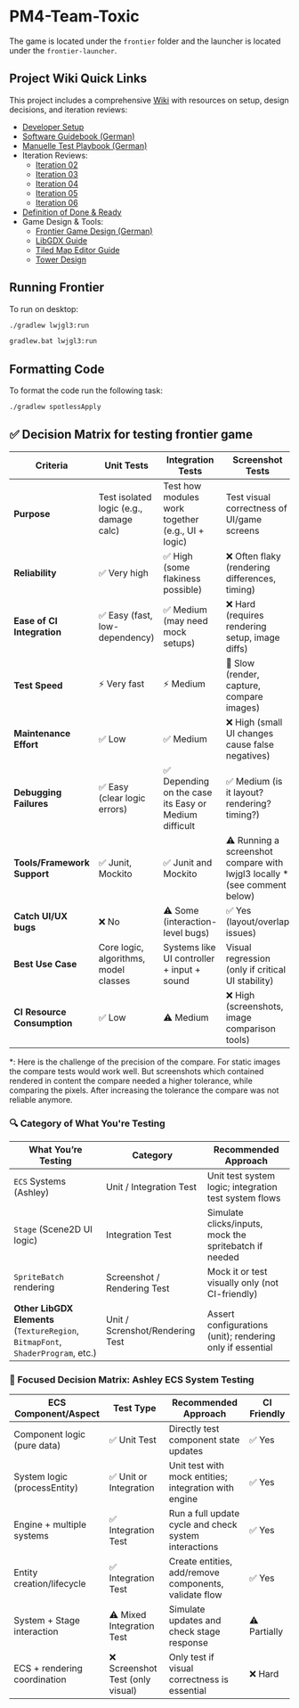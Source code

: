 # PM4-Team-Toxic

The game is located under the `frontier` folder and the launcher is located under the `frontier-launcher`.

## Project Wiki Quick Links

This project includes a comprehensive [Wiki](https://github.com/ZHAW-Team-Toxic/PM4-Team-Toxic/wiki) with resources on setup, design decisions, and iteration reviews:

- [Developer Setup](https://github.com/ZHAW-Team-Toxic/PM4-Team-Toxic/wiki/Developer-setup-up)
- [Software Guidebook (German)](https://github.com/ZHAW-Team-Toxic/PM4-Team-Toxic/wiki/00:-Software-Guidebook)
- [Manuelle Test Playbook (German)](https://github.com/ZHAW-Team-Toxic/PM4-Team-Toxic/wiki/Manuelle-Test-Playbook)
- Iteration Reviews:
  - [Iteration 02](https://github.com/ZHAW-Team-Toxic/PM4-Team-Toxic/wiki/02:-Iteration-Review)
  - [Iteration 03](https://github.com/ZHAW-Team-Toxic/PM4-Team-Toxic/wiki/03:-Iteration-Review)
  - [Iteration 04](https://github.com/ZHAW-Team-Toxic/PM4-Team-Toxic/wiki/04:-Iteration-Review)
  - [Iteration 05](https://github.com/ZHAW-Team-Toxic/PM4-Team-Toxic/wiki/05:-Iteration-Review)
  - [Iteration 06](https://github.com/ZHAW-Team-Toxic/PM4-Team-Toxic/wiki/06:-Iteration-Review)
- [Definition of Done & Ready](https://github.com/ZHAW-Team-Toxic/PM4-Team-Toxic/wiki/DoD-&-DoR)
- Game Design & Tools:
  - [Frontier Game Design (German)](https://github.com/ZHAW-Team-Toxic/PM4-Team-Toxic/wiki/Frontier-Gamedesign-Definition%E2%80%90Sheet)
  - [LibGDX Guide](https://github.com/ZHAW-Team-Toxic/PM4-Team-Toxic/wiki/Libgdx-Guide)
  - [Tiled Map Editor Guide](https://github.com/ZHAW-Team-Toxic/PM4-Team-Toxic/wiki/Map%E2%80%90editor-Tiled)
  - [Tower Design](https://github.com/ZHAW-Team-Toxic/PM4-Team-Toxic/wiki/Tower-Design)

## Running Frontier

To run on desktop:

```sh
./gradlew lwjgl3:run
```


```bat
gradlew.bat lwjgl3:run
```

## Formatting Code

To format the code run the following task:
```sh
./gradlew spotlessApply
```


## ✅ Decision Matrix for testing frontier game

| **Criteria**                       | **Unit Tests**                              | **Integration Tests**                              | **Screenshot Tests**                               |
|-----------------------------------|---------------------------------------------|----------------------------------------------------|----------------------------------------------------|
| **Purpose**                       | Test isolated logic (e.g., damage calc)     | Test how modules work together (e.g., UI + logic)  | Test visual correctness of UI/game screens         |
| **Reliability**                   | ✅ Very high                                | ✅ High (some flakiness possible)                  | ❌ Often flaky (rendering differences, timing)     |
| **Ease of CI Integration**        | ✅ Easy (fast, low-dependency)              | ✅ Medium (may need mock setups)                   | ❌ Hard (requires rendering setup, image diffs)    |
| **Test Speed**                    | ⚡ Very fast                                 | ⚡ Medium                                           | 🐢 Slow (render, capture, compare images)          |
| **Maintenance Effort**           | ✅ Low                                      | ✅ Medium                                           | ❌ High (small UI changes cause false negatives)   |
| **Debugging Failures**            | ✅ Easy (clear logic errors)                | ✅ Depending on the case its Easy or Medium difficult | ✅ Medium (is it layout? rendering? timing?)         |
| **Tools/Framework Support**      | ✅ Junit, Mockito                           | ✅ Junit and Mockito                                | ⚠ Running a screenshot compare with lwjgl3 locally * (see comment below) |
| **Catch UI/UX bugs**             | ❌ No                                       | ⚠ Some (interaction-level bugs)                    | ✅ Yes (layout/overlap issues)                     |
| **Best Use Case**                | Core logic, algorithms, model classes       | Systems like UI controller + input + sound         | Visual regression (only if critical UI stability) |
| **CI Resource Consumption**      | ✅ Low                                       | ⚠ Medium                                           | ❌ High (screenshots, image comparison tools)      |

*: Here is the challenge of the precision of the compare. For static images the compare tests would work well. But screenshots which contained rendered in content the compare needed a higher tolerance, while comparing the pixels. After increasing the tolerance the compare was not reliable anymore.

### 🔍 Category of What You're Testing

| **What You’re Testing**         | Category                        | Recommended Approach                                 |
|-------------------------------|----------------------------------|-------------------------------------------------------|
| `ECS` Systems (Ashley)         | Unit / Integration Test         | Unit test system logic; integration test system flows |
| `Stage` (Scene2D UI logic)     | Integration Test                | Simulate clicks/inputs, mock the spritebatch if needed|
| `SpriteBatch` rendering        | Screenshot / Rendering Test     | Mock it or test visually only (not CI-friendly)       |
| **Other LibGDX Elements** (`TextureRegion`, `BitmapFont`, `ShaderProgram`, etc.) | Unit / Screnshot/Rendering Test | Assert configurations (unit); rendering only if essential | ⚠ Depends on element |

### 🧠 Focused Decision Matrix: Ashley ECS System Testing

| **ECS Component/Aspect**       | **Test Type**            | **Recommended Approach**                             | **CI Friendly** |
|-------------------------------|--------------------------|------------------------------------------------------|------------------|
| Component logic (pure data)   | ✅ Unit Test              | Directly test component state updates                | ✅ Yes            |
| System logic (processEntity)  | ✅ Unit or Integration    | Unit test with mock entities; integration with engine| ✅ Yes            |
| Engine + multiple systems     | ✅ Integration Test       | Run a full update cycle and check system interactions| ✅ Yes            |
| Entity creation/lifecycle     | ✅ Integration Test       | Create entities, add/remove components, validate flow| ✅ Yes            |
| System + Stage interaction    | ⚠ Mixed Integration Test | Simulate updates and check stage response            | ⚠ Partially      |
| ECS + rendering coordination  | ❌ Screenshot Test (only visual) | Only test if visual correctness is essential  | ❌ Hard            |

